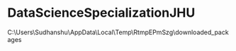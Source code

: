 # DataScienceSpecializationJHU

C:\Users\Sudhanshu\AppData\Local\Temp\RtmpEPmSzg\downloaded_packages
